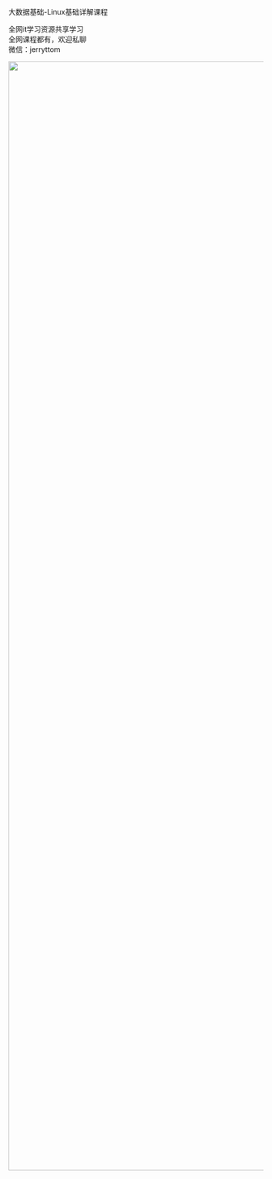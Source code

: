 大数据基础-Linux基础详解课程

全网it学习资源共享学习<br>全网课程都有，欢迎私聊<br>微信：jerryttom<br>

<img decoding="async" class="alignnone size-full wp-image-44075" src="https://img.52fun.com/uploads/2021/09/1630767439-557170df6304f97.png" alt="" width="550" height="2187">